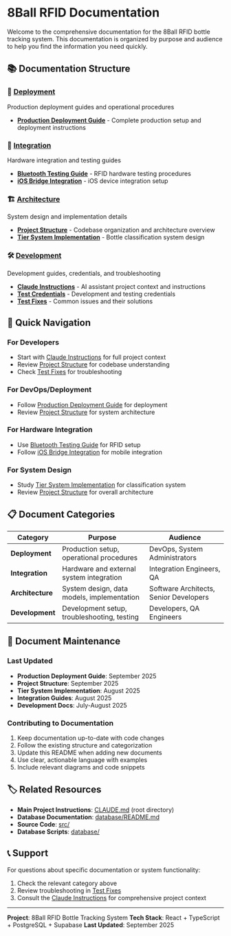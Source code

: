 # 8Ball RFID Documentation

Welcome to the comprehensive documentation for the 8Ball RFID bottle tracking system. This documentation is organized by purpose and audience to help you find the information you need quickly.

## 📚 Documentation Structure

### 🚀 [Deployment](./deployment/)
Production deployment guides and operational procedures
- **[Production Deployment Guide](./deployment/PRODUCTION_DEPLOYMENT_GUIDE.md)** - Complete production setup and deployment instructions

### 🔗 [Integration](./integration/)
Hardware integration and testing guides
- **[Bluetooth Testing Guide](./integration/BLUETOOTH_TESTING_GUIDE.md)** - RFID hardware testing procedures
- **[iOS Bridge Integration](./integration/IOS-BRIDGE-INTEGRATION.md)** - iOS device integration setup

### 🏗️ [Architecture](./architecture/)
System design and implementation details
- **[Project Structure](./architecture/PROJECT_STRUCTURE.md)** - Codebase organization and architecture overview
- **[Tier System Implementation](./architecture/TIER-SYSTEM-IMPLEMENTATION.md)** - Bottle classification system design

### 🛠️ [Development](./development/)
Development guides, credentials, and troubleshooting
- **[Claude Instructions](./development/claude-instructions.md)** - AI assistant project context and instructions
- **[Test Credentials](./development/TEST-CREDENTIALS.md)** - Development and testing credentials
- **[Test Fixes](./development/test-fixes.md)** - Common issues and their solutions

## 🎯 Quick Navigation

### For Developers
- Start with [Claude Instructions](./development/claude-instructions.md) for full project context
- Review [Project Structure](./architecture/PROJECT_STRUCTURE.md) for codebase understanding
- Check [Test Fixes](./development/test-fixes.md) for troubleshooting

### For DevOps/Deployment
- Follow [Production Deployment Guide](./deployment/PRODUCTION_DEPLOYMENT_GUIDE.md) for deployment
- Review [Project Structure](./architecture/PROJECT_STRUCTURE.md) for system architecture

### For Hardware Integration
- Use [Bluetooth Testing Guide](./integration/BLUETOOTH_TESTING_GUIDE.md) for RFID setup
- Follow [iOS Bridge Integration](./integration/IOS-BRIDGE-INTEGRATION.md) for mobile integration

### For System Design
- Study [Tier System Implementation](./architecture/TIER-SYSTEM-IMPLEMENTATION.md) for classification system
- Review [Project Structure](./architecture/PROJECT_STRUCTURE.md) for overall architecture

## 📋 Document Categories

| Category | Purpose | Audience |
|----------|---------|----------|
| **Deployment** | Production setup, operational procedures | DevOps, System Administrators |
| **Integration** | Hardware and external system integration | Integration Engineers, QA |
| **Architecture** | System design, data models, implementation | Software Architects, Senior Developers |
| **Development** | Development setup, troubleshooting, testing | Developers, QA Engineers |

## 🔄 Document Maintenance

### Last Updated
- **Production Deployment Guide**: September 2025
- **Project Structure**: September 2025
- **Tier System Implementation**: August 2025
- **Integration Guides**: August 2025
- **Development Docs**: July-August 2025

### Contributing to Documentation
1. Keep documentation up-to-date with code changes
2. Follow the existing structure and categorization
3. Update this README when adding new documents
4. Use clear, actionable language with examples
5. Include relevant diagrams and code snippets

## 🏷️ Related Resources

- **Main Project Instructions**: [CLAUDE.md](../CLAUDE.md) (root directory)
- **Database Documentation**: [database/README.md](../database/README.md)
- **Source Code**: [src/](../src/)
- **Database Scripts**: [database/](../database/)

## 📞 Support

For questions about specific documentation or system functionality:
1. Check the relevant category above
2. Review troubleshooting in [Test Fixes](./development/test-fixes.md)
3. Consult the [Claude Instructions](./development/claude-instructions.md) for comprehensive project context

---

**Project**: 8Ball RFID Bottle Tracking System
**Tech Stack**: React + TypeScript + PostgreSQL + Supabase
**Last Updated**: September 2025